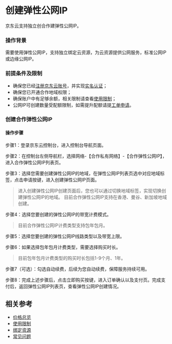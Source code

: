# 创建弹性公网IP

京东云支持独立创合作建弹性公网IP。


### 操作背景

需要使用弹性公网IP，支持独立绑定云资源，为云资源提供公网服务，标准公网IP或边缘公网IP。

### 前提条件及限制

- 确保您已经[注册京东云账号](https://user.jdcloud.com/register?returnUrl=https%3A%2F%2Fwww.jdcloud.com%2F)，并实现[实名认证](https://docs.jdcloud.com/cn/real-name-verification/introduction)；
- 确保您已开通合作地域权限；
- 确保账户中有足够余额，相关限制请查看[使用限制](../Introduction/Restrictions.md)；
- 公网IP可创建数量受配额限制，如需提升配额请提[工单申请](https://ticket.jdcloud.com/applyorder/submit)。


### 创建合作弹性公网IP

<div id="user-content-1"></div>

#### 操作步骤

步骤1：登录京东云控制台，进入控制台导航页面。

步骤2：在控制台左侧导航栏，选择网络-【合作私有网络】-【合作弹性公网IP】，进入合作弹性公网IP列表页。

步骤3：选择您需要创建弹性公网IP的地域，在弹性公网IP列表页选中对应地域标签，点击申请按键，进入创建弹性公网IP页面。
	
> 进入创建弹性公网IP创建页面后，您也可以通过切换地域标签，实现切换创建弹性公网IP的地域。
> 目前合作弹性公网IP支持在香港、曼谷、新加坡地域创建。

步骤4：选择您要创建的弹性公网IP的带宽计费模式。

> 目前合作弹性公网IP计费类型支持包年包月。

步骤5：选择您要创建的弹性公网IP线路类型以及带宽上限。

步骤6：如果选择包年包月计费类型，需要选择购买时长。

> 目前包年包月计费类型的购买时长包括1-9个月、1年。

步骤7（可选）：勾选自动续费，后续为您自动续费，保障服务持续可用。

步骤8：完成上述步骤后，点击立即购买按键，进入订单确认以及支付页。完成支付后，返回弹性公网IP列表页，查看弹性公网IP创建情况。


## 相关参考

- [价格总览](../pricing/price-overview.md)
- [使用限制](../pricing/restrictions.md)
- [绑定资源](../pricing/associate-elastic-ip.md)
- [常见问题](../FAQ/faq.md)
